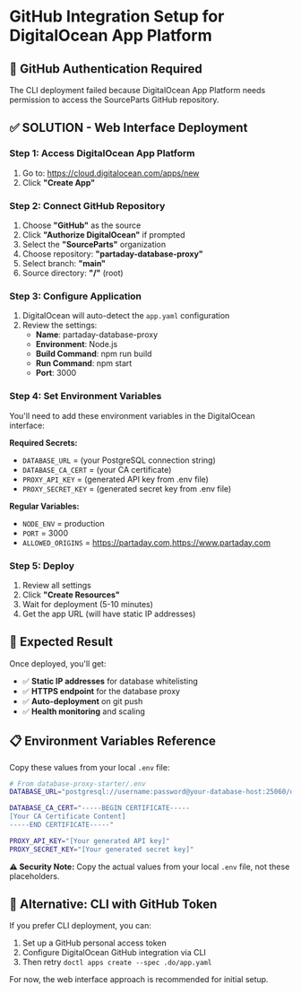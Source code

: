 # GitHub Integration Setup for DigitalOcean App Platform

## 🔗 GitHub Authentication Required

The CLI deployment failed because DigitalOcean App Platform needs permission to access the SourceParts GitHub repository.

## ✅ SOLUTION - Web Interface Deployment

### Step 1: Access DigitalOcean App Platform
1. Go to: https://cloud.digitalocean.com/apps/new
2. Click **"Create App"**

### Step 2: Connect GitHub Repository
1. Choose **"GitHub"** as the source
2. Click **"Authorize DigitalOcean"** if prompted
3. Select the **"SourceParts"** organization
4. Choose repository: **"partaday-database-proxy"**
5. Select branch: **"main"**
6. Source directory: **"/"** (root)

### Step 3: Configure Application
1. DigitalOcean will auto-detect the `app.yaml` configuration
2. Review the settings:
   - **Name**: partaday-database-proxy
   - **Environment**: Node.js
   - **Build Command**: npm run build
   - **Run Command**: npm start
   - **Port**: 3000

### Step 4: Set Environment Variables
You'll need to add these environment variables in the DigitalOcean interface:

**Required Secrets:**
- `DATABASE_URL` = (your PostgreSQL connection string)
- `DATABASE_CA_CERT` = (your CA certificate)
- `PROXY_API_KEY` = (generated API key from .env file)
- `PROXY_SECRET_KEY` = (generated secret key from .env file)

**Regular Variables:**
- `NODE_ENV` = production
- `PORT` = 3000
- `ALLOWED_ORIGINS` = https://partaday.com,https://www.partaday.com

### Step 5: Deploy
1. Review all settings
2. Click **"Create Resources"**
3. Wait for deployment (5-10 minutes)
4. Get the app URL (will have static IP addresses)

## 🎯 Expected Result

Once deployed, you'll get:
- ✅ **Static IP addresses** for database whitelisting
- ✅ **HTTPS endpoint** for the database proxy
- ✅ **Auto-deployment** on git push
- ✅ **Health monitoring** and scaling

## 📋 Environment Variables Reference

Copy these values from your local `.env` file:

```bash
# From database-proxy-starter/.env
DATABASE_URL="postgresql://username:password@your-database-host:25060/defaultdb?sslmode=require"

DATABASE_CA_CERT="-----BEGIN CERTIFICATE-----
[Your CA Certificate Content]
-----END CERTIFICATE-----"

PROXY_API_KEY="[Your generated API key]"
PROXY_SECRET_KEY="[Your generated secret key]"
```

**⚠️ Security Note:** Copy the actual values from your local `.env` file, not these placeholders.

## 🔄 Alternative: CLI with GitHub Token

If you prefer CLI deployment, you can:
1. Set up a GitHub personal access token
2. Configure DigitalOcean GitHub integration via CLI
3. Then retry `doctl apps create --spec .do/app.yaml`

For now, the web interface approach is recommended for initial setup. 
